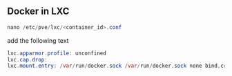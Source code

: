 ## Docker in LXC

```java
nano /etc/pve/lxc/<container_id>.conf
```

add the following text

```java
lxc.apparmor.profile: unconfined
lxc.cap.drop:
lxc.mount.entry: /var/run/docker.sock /var/run/docker.sock none bind,create=file
```